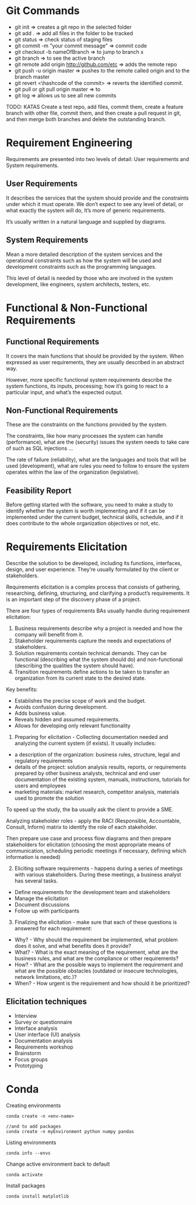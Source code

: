 

# Git Commands
* git init => creates a git repo in the selected folder
* git add . => add all files in the folder to be tracked
* git status => check status of staging files  
* git commit -m "your commit message" => commit code
* git checkout -b nameOfBranch => to jump to branch x
* git branch => to see the active branch
* git remote add origin http://github.com/etc => adds the remote repo
* git push -u origin master => pushes to the remote called origin and to the branch master
* git revert <\hashcode of the commit> => reverts the identified commit.
* git pull or git pull origin master => to  
* git log => allows us to see all new commits 


TODO: KATAS Create a test repo, add files, commit them, create a feature branch with other file, commit them, and then create a pull request in git, and then merge both branches and delete the outstanding branch.


# Requirement Engineering

Requirements are presented into two levels of detail: User requirements and System requirements.


## User Requirements
It describes the services that the system should provide and the constraints under which it must operate. We don’t expect to see any level of detail, or what exactly the system will do, It’s more of generic requirements.

It’s usually written in a natural language and supplied by diagrams.


## System Requirements
Mean a more detailed description of the system services and the operational constraints such as how the system will be used and development constraints such as the programming languages.

This level of detail is needed by those who are involved in the system development, like engineers, system architects, testers, etc.


# Functional & Non-Functional Requirements
## Functional Requirements
It covers the main functions that should be provided by the system. When expressed as user requirements, they are usually described in an abstract way.

However, more specific functional system requirements describe the system functions, its inputs, processing; how it’s going to react to a particular input, and what’s the expected output.

## Non-Functional Requirements
These are the constraints on the functions provided by the system.

The constraints, like how many processes the system can handle (performance), what are the (security) issues the system needs to take care of such as SQL injections …

The rate of failure (reliability), what are the languages and tools that will be used (development), what are rules you need to follow to ensure the system operates within the law of the organization (legislative).


## Feasibility Report

Before getting started with the software, you need to make a study to identify whether the system is worth implementing and if it can be implemented under the current budget, technical skills, schedule, and if it does contribute to the whole organization objectives or not, etc.

# Requirements Elicitation

Describe the solution to be developed, including its functions, interfaces, design, and user experience. They’re usually formulated by the client or stakeholders.

Requirements elicitation is a complex process that consists of gathering, researching, defining, structuring, and clarifying a product’s requirements. It is an important step of the discovery phase of a project.

There are four types of requirements BAs usually handle during requirement elicitation:

1) Business requirements describe why a project is needed and how the company will benefit from it.
2) Stakeholder requirements capture the needs and expectations of stakeholders.
3) Solution requirements contain technical demands. They can be functional (describing what the system should do) and non-functional (describing the qualities the system should have).
4) Transition requirements define actions to be taken to transfer an organization from its current state to the desired state.

Key benefits:

* Establishes the precise scope of work and the budget.
* Avoids confusion during development. 
* Adds business value.
* Reveals hidden and assumed requirements.
* Allows for developing only relevant functionality


1) Preparing for elicitation - Collecting documentation needed and analyzing the current system (if exists). It usually includes:
* a description of the organization: business rules, structure, legal and regulatory requirements
* details of the project: solution analysis results, reports, or requirements prepared by other business analysts, technical and end user documentation of the existing system, manuals, instructions, tutorials for users and employees
* marketing materials: market research, competitor analysis, materials used to promote the solution

To speed up the study, the ba usually ask the client to provide a SME.

Analyzing stakeholder roles - apply the RACI (Responsible, Accountable, Consult, Inform) matrix to identify the role of each stakeholder. 

Then prepare use case and process flow diagrams and then prepare stakeholders for elicitation (choosing the most appropriate means of communication, scheduling periodic meetings if necessary, defining which information is needed)

2) Eliciting software requirements - happens during a series of meetings with various stakeholders. During these meetings, a business analyst has several tasks.
* Define requirements for the development team and stakeholders
* Manage the elicitation
* Document discussions
* Follow up with participants



3) Finalizing the elicitation - make sure that each of these questions is answered for each requirement:

* Why? - Why should the requirement be implemented, what problem does it solve, and what benefits does it provide?
* What? - What is the exact meaning of the requirement, what are the business rules, and what are the compliance or other requirements?
* How? - What are the possible ways to implement the requirement and what are the possible obstacles (outdated or insecure technologies, network limitations, etc.)?
* When? - How urgent is the requirement and how should it be prioritized?



## Elicitation techniques

* Interview
* Survey or questionnaire
* Interface analysis
* User interface (UI) analysis
* Documentation analysis
* Requirements workshop
* Brainstorm
* Focus groups
* Prototyping



# Conda

Creating environments
    
    conda create -n <env-name>

    //and to add packages
    conda create -n myEnvironment python numpy pandas

Listing environments

    conda info --envs

Change active environment back to default

    conda activate

Install packages

    conda install matplotlib

